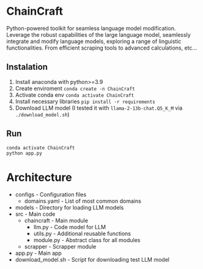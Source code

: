 # ChainCraft
Python-powered toolkit for seamless language model modification. Leverage the robust capabilities of the large language model, seamlessly integrate and modify language models, exploring a range of linguistic functionalities. From efficient scraping tools to advanced calculations, etc...

## Instalation
1. Install anaconda with python>=3.9 
2. Create enviroment `conda create -n ChainCraft`
3. Activate conda env `conda activate ChainCraft`
4. Install necessary libraries `pip install -r requirements`
5. Download LLM model (I tested it with `llama-2-13b-chat.Q5_K_M` via `./download_model.sh`)

## Run
```shell
conda activate ChainCraft
python app.py
```

# Architecture
- configs - Configuration files
    - domains.yaml - List of most common domains
- models - Directory for loading LLM models
- src - Main code
    - chaincraft - Main module
        - llm.py - Code model for LLM 
        - utils.py - Additional reusable functions
        - module.py - Abstract class for all modules
    - scrapper - Scrapper module
- app.py - Main app
- download_model.sh - Script for downloading test LLM model
